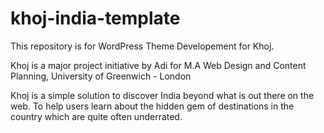 # khoj-india-template

This repository is for WordPress Theme Developement for Khoj.

Khoj is a major project initiative by Adi for M.A Web Design and Content Planning, University of Greenwich - London

Khoj is a simple solution to discover India beyond what is out there on the web. To help users learn about the hidden gem of destinations in the country which are quite often underrated.
